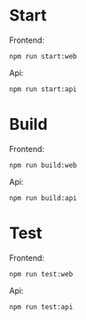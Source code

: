 # Start

Frontend:

```
npm run start:web
```

Api:

```
npm run start:api
```

# Build

Frontend:

```
npm run build:web
```

Api:

```
npm run build:api
```

# Test

Frontend:

```
npm run test:web
```

Api:

```
npm run test:api
```
